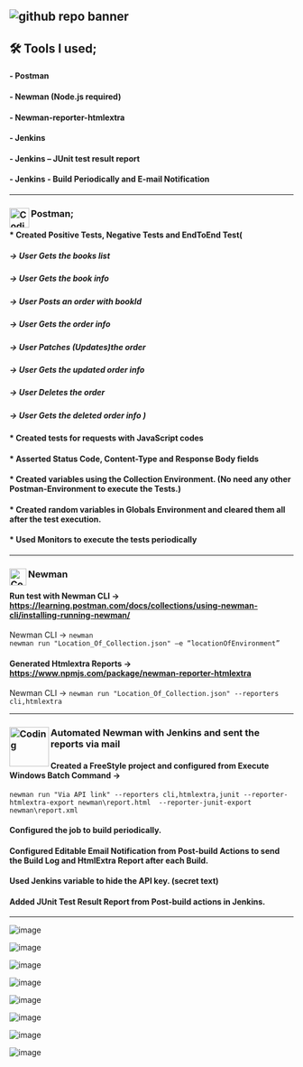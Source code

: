 
![github repo banner](https://github.com/AlpArslan11/Books_API_Tests_PostmanCollection/assets/101150339/ed3c56ca-fdaa-4d2e-9321-7889096f47a5)
---
## 🛠️ Tools I used;
#### - Postman
#### - Newman (Node.js required)
#### - Newman-reporter-htmlextra
#### - Jenkins
#### - Jenkins – JUnit test result report 
#### - Jenkins - Build Periodically and E-mail Notification

---
###  <img align="left" alt="Coding" width="35" src="https://github.com/AlpArslan11/Books_API_Tests_PostmanCollection/assets/101150339/2363b8fd-5e6b-41e0-a602-4e43fa97cbe4"> Postman;
#### * Created Positive Tests, Negative Tests and EndToEnd Test(
##### -> User Gets the books list
##### -> User Gets the book info 
##### -> User Posts an order with bookId
##### -> User Gets the order info 
##### -> User Patches (Updates)the order 
##### -> User Gets the updated order info 
##### -> User Deletes the order 
##### -> User Gets the deleted order info  )

#### * Created tests for requests with JavaScript codes
#### * Asserted Status Code, Content-Type and Response Body fields
#### * Created variables using the Collection Environment. (No need any other Postman-Environment to execute the Tests.)
#### * Created random variables in Globals Environment and cleared them all after the test execution.
#### * Used Monitors to execute the tests periodically


---
### <img align="left" alt="Coding" width="30" src="https://github.com/AlpArslan11/Books_API_Tests_PostmanCollection/assets/101150339/0d1025d8-e272-4ecb-ab45-4babf6102142"> Newman 
#### Run test with Newman CLI -> https://learning.postman.com/docs/collections/using-newman-cli/installing-running-newman/
Newman CLI -> `newman`<br>
`newman run "Location_Of_Collection.json" –e “locationOfEnvironment”`
#### Generated Htmlextra Reports -> https://www.npmjs.com/package/newman-reporter-htmlextra
Newman CLI ->  `newman run "Location_Of_Collection.json" --reporters cli,htmlextra`

---
### <img align="left" alt="Coding" width="70" src="https://github.com/AlpArslan11/Books_API_Tests_PostmanCollection/assets/101150339/c85c752a-bfb7-4b2d-a41b-e2a2bfb91494"> Automated Newman with Jenkins and sent the reports via mail 
####  Created a FreeStyle project and configured from Execute Windows Batch Command -> 
`newman run "Via API link" --reporters cli,htmlextra,junit --reporter-htmlextra-export newman\report.html  --reporter-junit-export newman\report.xml`
#### Configured the job to build periodically. 
#### Configured Editable Email Notification from Post-build Actions to send the Build Log and HtmlExtra Report after each Build.
#### Used Jenkins variable to hide the API key. (secret text)
#### Added JUnit Test Result Report from Post-build actions in Jenkins.
---
![image](https://github.com/AlpArslan11/Books_API_Tests_PostmanCollection/assets/101150339/7edea943-ab5f-435e-8797-f0dcd0ddbcb6)

![image](https://github.com/AlpArslan11/Books_API_Tests_PostmanCollection/assets/101150339/d57b5f35-4196-432f-825d-abc6fcf2a6b5)

![image](https://github.com/AlpArslan11/Books_API_Tests_PostmanCollection/assets/101150339/3f4ac9ac-7a9e-4d81-920c-cfbe1cddc2fa)

![image](https://github.com/AlpArslan11/Books_API_Tests_PostmanCollection/assets/101150339/faee3fd4-dd87-4b88-89c1-fa26a5f48053)

![image](https://github.com/AlpArslan11/Books_API_Tests_PostmanCollection/assets/101150339/3334d0b1-f7d6-4f33-baf7-0b98ea87f6f4)

![image](https://github.com/AlpArslan11/Books_API_Tests_PostmanCollection/assets/101150339/931ff256-e286-45ba-b692-9e3c26234e7e)

![image](https://github.com/AlpArslan11/Books_API_Tests_PostmanCollection/assets/101150339/8f75bf40-2ef0-4ccf-9c1b-e0ffb4afbc03)

![image](https://github.com/AlpArslan11/Books_API_Tests_PostmanCollection/assets/101150339/c4284f28-62e2-4346-aa41-5886c3d15703)
